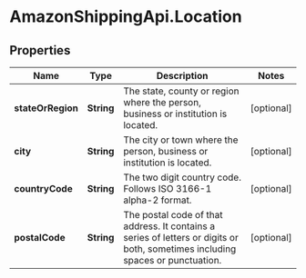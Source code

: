 # AmazonShippingApi.Location

## Properties

Name | Type | Description | Notes
------------ | ------------- | ------------- | -------------
**stateOrRegion** | **String** | The state, county or region where the person, business or institution is located. | [optional] 
**city** | **String** | The city or town where the person, business or institution is located. | [optional] 
**countryCode** | **String** | The two digit country code. Follows ISO 3166-1 alpha-2 format. | [optional] 
**postalCode** | **String** | The postal code of that address. It contains a series of letters or digits or both, sometimes including spaces or punctuation. | [optional] 


